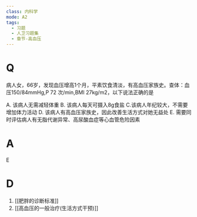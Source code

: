 ```yaml
---
class: 内科学
mode: A2
tags:
  - 习题
  - 人卫习题集
  - 章节-高血压
---
```


# Q
病人女，66岁，发现血压增高1个月，平素饮食清淡，有高血压家族史。查体：血压150/84mmHg,P 72 次/min,BMI 27kg/m2，以下说法正确的是

A. 该病人无需减轻体重
B. 该病人每天可摄入8g食盐
C.该病人年纪较大，不需要增加体力活动
D. 该病人有高血压家族史，因此改善生活方式对她无益处
E. 需要同时评估病人有无脂代谢异常、高尿酸血症等心血管危险因素
# A
E
# D
1. [[肥胖的诊断标准]]
2. [[高血压的一般治疗(生活方式干预)]]